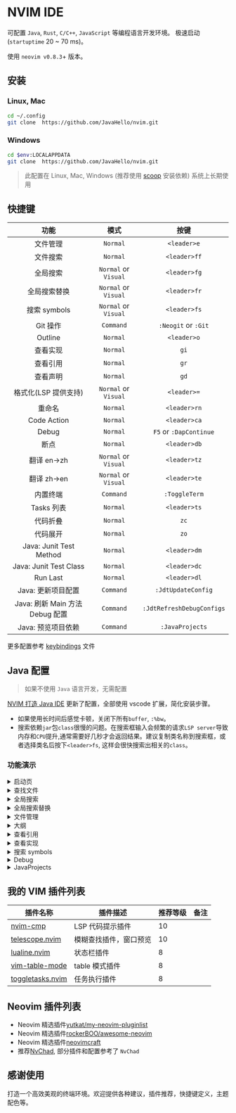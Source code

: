 # NVIM IDE

可配置 `Java`, `Rust`, `C/C++`, `JavaScript` 等编程语言开发环境。 极速启动 (`startuptime` 20 ~ 70 ms)。

使用 `neovim v0.8.3`+ 版本。

## 安装

### Linux, Mac

```sh
cd ~/.config
git clone  https://github.com/JavaHello/nvim.git
```

### Windows

```sh
cd $env:LOCALAPPDATA
git clone  https://github.com/JavaHello/nvim.git
```

> 此配置在 Linux, Mac, Windows (推荐使用 [scoop](https://scoop.sh/) 安装依赖) 系统上长期使用

## 快捷键

|              功能               |         模式         |           按键            |
| :-----------------------------: | :------------------: | :-----------------------: |
|            文件管理             |       `Normal`       |        `<leader>e`        |
|            文件搜索             |       `Normal`       |       `<leader>ff`        |
|            全局搜索             | `Normal` or `Visual` |       `<leader>fg`        |
|          全局搜索替换           | `Normal` or `Visual` |       `<leader>fr`        |
|          搜索 symbols           | `Normal` or `Visual` |       `<leader>fs`        |
|            Git 操作             |      `Command`       |    `:Neogit` or `:Git`    |
|             Outline             |       `Normal`       |        `<leader>o`        |
|            查看实现             |       `Normal`       |           `gi`            |
|            查看引用             |       `Normal`       |           `gr`            |
|            查看声明             |       `Normal`       |           `gd`            |
|      格式化(LSP 提供支持)       | `Normal` or `Visual` |        `<leader>=`        |
|             重命名              |       `Normal`       |       `<leader>rn`        |
|           Code Action           |       `Normal`       |       `<leader>ca`        |
|              Debug              |       `Normal`       |  `F5` or `:DapContinue`   |
|              断点               |       `Normal`       |       `<leader>db`        |
|           翻译 en->zh           | `Normal` or `Visual` |       `<leader>tz`        |
|           翻译 zh->en           | `Normal` or `Visual` |       `<leader>te`        |
|            内置终端             |      `Command`       |       `:ToggleTerm`       |
|           Tasks 列表            |       `Normal`       |       `<leader>ts`        |
|            代码折叠             |       `Normal`       |           `zc`            |
|            代码展开             |       `Normal`       |           `zo`            |
|     Java: Junit Test Method     |       `Normal`       |       `<leader>dm`        |
|     Java: Junit Test Class      |       `Normal`       |       `<leader>dc`        |
|            Run Last             |       `Normal`       |       `<leader>dl`        |
|       Java: 更新项目配置        |      `Command`       |    `:JdtUpdateConfig`     |
| Java: 刷新 Main 方法 Debug 配置 |      `Command`       | `:JdtRefreshDebugConfigs` |
|       Java: 预览项目依赖        |      `Command`       |      `:JavaProjects`      |

更多配置参考 [keybindings](./lua/kide/core/keybindings.lua) 文件

## Java 配置

> 如果不使用 `Java` 语言开发，无需配置

[NVIM 打造 Java IDE](https://javahello.github.io/dev/tools/NVIM-LSP-Java-IDE-vscode.html)
更新了配置，全部使用 vscode 扩展，简化安装步骤。

- 如果使用长时间后感觉卡顿，关闭下所有`buffer`, `:%bw`。
- 搜索依赖`jar`包`class`很慢的问题。在搜索框输入会频繁的请求`LSP server`导致内存和`CPU`提升,通常需要好几秒才会返回结果。建议复制类名称到搜索框，或者选择类名后按下`<leader>fs`, 这样会很快搜索出相关的`class`。

### 功能演示

<details>
<summary>启动页</summary>
  <img width="700" alt="启动页" src="https://javahello.github.io/dev/nvim-lean/images/home.png">
</details>

<details>
<summary>查找文件</summary>
  <img width="700" alt="查找文件" src="https://javahello.github.io/dev/nvim-lean/images/telescope-theme-1.png">
</details>

<details>
<summary>全局搜索</summary>
  <img width="700" alt="全局搜索" src="https://javahello.github.io/dev/nvim-lean/images/find-word.gif">
</details>

<details>
<summary>全局搜索替换</summary>
  <img width="700" alt="全局搜索替换" src="https://javahello.github.io/dev/nvim-lean/images/fr.gif">
</details>

<details>
<summary>文件管理</summary>
  <img width="700" alt="文件管理" src="https://javahello.github.io/dev/nvim-lean/images/file-tree.gif">
</details>

<details>
<summary>大纲</summary>
  <img width="700" alt="大纲" src="https://javahello.github.io/dev/nvim-lean/images/outline.gif">
</details>

<details>
<summary>查看引用</summary>
  <img width="700" alt="查看引用" src="https://javahello.github.io/dev/nvim-lean/images/java-ref-001.gif">
</details>

<details>
<summary>查看实现</summary>
  <img width="700" alt="查看实现" src="https://javahello.github.io/dev/nvim-lean/images/java-impl-002.gif">
</details>

<details>
<summary>搜索 symbols</summary>
  <img width="700" alt="搜索`symbols`" src="https://javahello.github.io/dev/nvim-lean/images/java-symbols-003.gif">
</details>

<details>
<summary>Debug</summary>
  <img width="700" alt="Debug" src="https://javahello.github.io/dev/nvim-lean/images/debug.gif">
</details>

<details>
<summary>JavaProjects</summary>
  <img width="700" alt="Debug" src="https://javahello.github.io/dev/nvim-lean/images/java-deps.png">
</details>

## 我的 VIM 插件列表

| 插件名称                                                              | 插件描述               | 推荐等级 | 备注 |
| --------------------------------------------------------------------- | ---------------------- | -------- | ---- |
| [nvim-cmp](https://github.com/hrsh7th/nvim-cmp)                       | LSP 代码提示插件       | 10       |      |
| [telescope.nvim](https://github.com/nvim-telescope/telescope.nvim)    | 模糊查找插件，窗口预览 | 10       |      |
| [lualine.nvim](https://github.com/nvim-lualine/lualine.nvim)          | 状态栏插件             | 8        |      |
| [vim-table-mode](https://github.com/dhruvasagar/vim-table-mode)       | table 模式插件         | 8        |      |
| [toggletasks.nvim](https://github.com/jedrzejboczar/toggletasks.nvim) | 任务执行插件           | 8        |      |

## Neovim 插件列表

- Neovim 精选插件[yutkat/my-neovim-pluginlist](https://github.com/yutkat/my-neovim-pluginlist)
- Neovim 精选插件[rockerBOO/awesome-neovim](https://github.com/rockerBOO/awesome-neovim)
- Neovim 精选插件[neovimcraft](http://neovimcraft.com/)
- 推荐[NvChad](https://github.com/NvChad/NvChad), 部分插件和配置参考了 `NvChad`

## 感谢使用

打造一个高效美观的终端环境。欢迎提供各种建议，插件推荐，快捷键定义，主题配色等。
